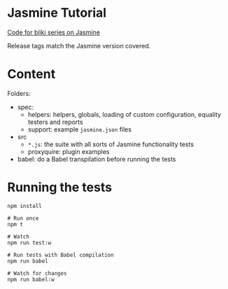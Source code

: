 # Jasmine Tutorial

[Code for bliki series on Jasmine][bliki-entry]

Release tags match the Jasmine version covered.

# Content

Folders:  
- spec:
	- helpers: helpers, globals, loading of custom configuration, equality testers and reports
	- support: example `jasmine.json` files
- src
	- `*.js`: the suite with all sorts of Jasmine functionality tests
	- proxyquire: plugin examples
- babel: do a Babel transpilation before running the tests

# Running the tests

```
npm install

# Run once
npm t

# Watch
npm run test:w

# Run tests with Babel compilation
npm run babel

# Watch for changes
npm run babel:w
```

[bliki-entry]: https://itenium.be/blog/javascript/javascript-testing-jasmine-syntax

